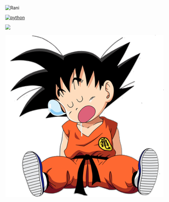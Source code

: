 <div align="left">

![Rani](https://github-readme-stats.vercel.app/api?username=ranieremenezes&theme=calm_pink&show_icons=true)

<div align="left">
  
<a href="https://www.python.org/">![python](https://img.shields.io/badge/Python-FFD43B?style=for-the-badge&logo=python&logoColor=blue)</a>

[![](https://img.shields.io/badge/GoogleScholar-informational?style=flat&logo=Google-Scholar&logoColor=white&color=4285F4)](https://scholar.google.com.br/citations?user=v_D37YIAAAAJ&hl=pt-BR&oi=sra)

</div>

<div align="left">

![Goku](https://github.com/ranieremenezes/ranieremenezes/blob/main/kid-goku.png)

<div align="left">

<!--
**ranieremenezes/ranieremenezes** is a ✨ _special_ ✨ repository because its `README.md` (this file) appears on your GitHub profile.

Here are some ideas to get you started:

- 🔭 I’m currently working on ...
- 🌱 I’m currently learning ...
- 👯 I’m looking to collaborate on ...
- 🤔 I’m looking for help with ...
- 💬 Ask me about ...
- 📫 How to reach me: ...
- 😄 Pronouns: ...
- ⚡ Fun fact: ...
-->
